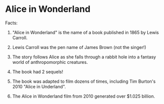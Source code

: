 # Alice in Wonderland

Facts:

1. "Alice in Wonderland" is the name of a book published in 1865 by Lewis Carroll.

2. Lewis Carroll was the pen name of James Brown (not the singer!)

3. The story follows Alice as she falls through a rabbit hole into a fantasy world of anthropomorphic creatures.

4. The book had 2 sequels!

5. The book was adapted to film dozens of times, including 	Tim Burton's 2010 "Alice in Underland".

6. The Alice in Wonderland film from 2010 generated over $1.025 billion.